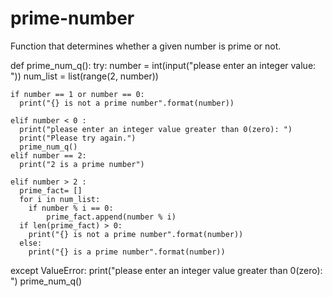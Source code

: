 # prime-number
Function that determines whether a given number is prime or not.

def prime_num_q():
  try:
    number = int(input("please enter an integer value: "))
    num_list = list(range(2, number))
    
    
    if number == 1 or number == 0:
      print("{} is not a prime number".format(number))
    
    elif number < 0 :
      print("please enter an integer value greater than 0(zero): ")  
      print("Please try again.") 
      prime_num_q()          
    elif number == 2:
      print("2 is a prime number")
      
    elif number > 2 :
      prime_fact= []
      for i in num_list:
        if number % i == 0:
            prime_fact.append(number % i) 
      if len(prime_fact) > 0:
        print("{} is not a prime number".format(number))        
      else:
        print("{} is a prime number".format(number))
          
        
  except ValueError:
    print("please enter an integer value greater than 0(zero): ")
    prime_num_q()
  
